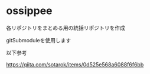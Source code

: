 # ossippee

各リポジトリをまとめる用の統括リポジトリを作成

gitSubmoduleを使用します

以下参考

https://qiita.com/sotarok/items/0d525e568a6088f6f6bb
